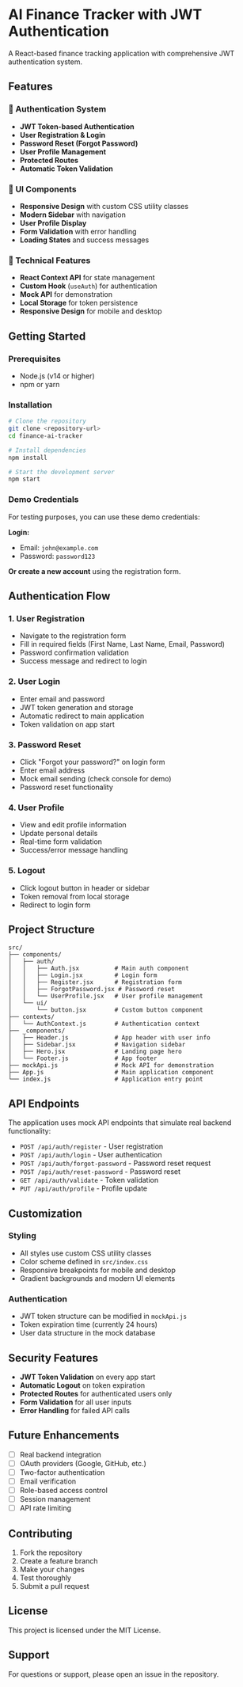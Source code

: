 # AI Finance Tracker with JWT Authentication

A React-based finance tracking application with comprehensive JWT authentication system.

## Features

### 🔐 Authentication System
- **JWT Token-based Authentication**
- **User Registration & Login**
- **Password Reset (Forgot Password)**
- **User Profile Management**
- **Protected Routes**
- **Automatic Token Validation**

### 🎨 UI Components
- **Responsive Design** with custom CSS utility classes
- **Modern Sidebar** with navigation
- **User Profile Display**
- **Form Validation** with error handling
- **Loading States** and success messages

### 🚀 Technical Features
- **React Context API** for state management
- **Custom Hook** (`useAuth`) for authentication
- **Mock API** for demonstration
- **Local Storage** for token persistence
- **Responsive Design** for mobile and desktop

## Getting Started

### Prerequisites
- Node.js (v14 or higher)
- npm or yarn

### Installation
```bash
# Clone the repository
git clone <repository-url>
cd finance-ai-tracker

# Install dependencies
npm install

# Start the development server
npm start
```

### Demo Credentials
For testing purposes, you can use these demo credentials:

**Login:**
- Email: `john@example.com`
- Password: `password123`

**Or create a new account** using the registration form.

## Authentication Flow

### 1. User Registration
- Navigate to the registration form
- Fill in required fields (First Name, Last Name, Email, Password)
- Password confirmation validation
- Success message and redirect to login

### 2. User Login
- Enter email and password
- JWT token generation and storage
- Automatic redirect to main application
- Token validation on app start

### 3. Password Reset
- Click "Forgot your password?" on login form
- Enter email address
- Mock email sending (check console for demo)
- Password reset functionality

### 4. User Profile
- View and edit profile information
- Update personal details
- Real-time form validation
- Success/error message handling

### 5. Logout
- Click logout button in header or sidebar
- Token removal from local storage
- Redirect to login form

## Project Structure

```
src/
├── components/
│   ├── auth/
│   │   ├── Auth.jsx          # Main auth component
│   │   ├── Login.jsx         # Login form
│   │   ├── Register.jsx      # Registration form
│   │   ├── ForgotPassword.jsx # Password reset
│   │   └── UserProfile.jsx   # User profile management
│   └── ui/
│       └── button.jsx        # Custom button component
├── contexts/
│   └── AuthContext.js        # Authentication context
├── _components/
│   ├── Header.js             # App header with user info
│   ├── Sidebar.jsx           # Navigation sidebar
│   ├── Hero.jsx              # Landing page hero
│   └── Footer.js             # App footer
├── mockApi.js                # Mock API for demonstration
├── App.js                    # Main application component
└── index.js                  # Application entry point
```

## API Endpoints

The application uses mock API endpoints that simulate real backend functionality:

- `POST /api/auth/register` - User registration
- `POST /api/auth/login` - User authentication
- `POST /api/auth/forgot-password` - Password reset request
- `POST /api/auth/reset-password` - Password reset
- `GET /api/auth/validate` - Token validation
- `PUT /api/auth/profile` - Profile update

## Customization

### Styling
- All styles use custom CSS utility classes
- Color scheme defined in `src/index.css`
- Responsive breakpoints for mobile and desktop
- Gradient backgrounds and modern UI elements

### Authentication
- JWT token structure can be modified in `mockApi.js`
- Token expiration time (currently 24 hours)
- User data structure in the mock database

## Security Features

- **JWT Token Validation** on every app start
- **Automatic Logout** on token expiration
- **Protected Routes** for authenticated users only
- **Form Validation** for all user inputs
- **Error Handling** for failed API calls

## Future Enhancements

- [ ] Real backend integration
- [ ] OAuth providers (Google, GitHub, etc.)
- [ ] Two-factor authentication
- [ ] Email verification
- [ ] Role-based access control
- [ ] Session management
- [ ] API rate limiting

## Contributing

1. Fork the repository
2. Create a feature branch
3. Make your changes
4. Test thoroughly
5. Submit a pull request

## License

This project is licensed under the MIT License.

## Support

For questions or support, please open an issue in the repository.
